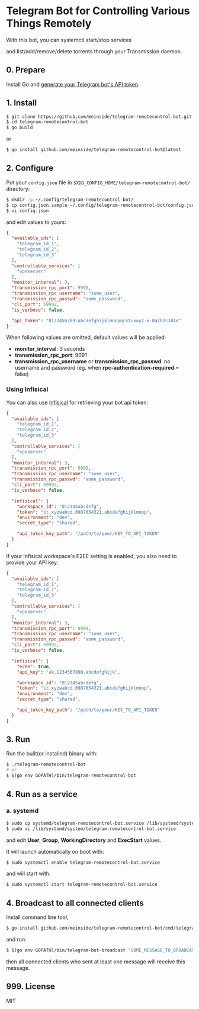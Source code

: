 # Telegram Bot for Controlling Various Things Remotely

With this bot, you can systemctl start/stop services

and list/add/remove/delete torrents through your Transmission daemon.

## 0. Prepare

Install Go and [generate your Telegram bot's API token](https://telegram.me/BotFather).

## 1. Install

```bash
$ git clone https://github.com/meinside/telegram-remotecontrol-bot.git
$ cd telegram-remotecontrol-bot
$ go build
```

or

```bash
$ go install github.com/meinside/telegram-remotecontrol-bot@latest
```

## 2. Configure

Put your `config.json` file in `$XDG_CONFIG_HOME/telegram-remotecontrol-bot/` directory:

```bash
$ mkdir -p ~/.config/telegram-remotecontrol-bot/
$ cp config.json.sample ~/.config/telegram-remotecontrol-bot/config.json
$ vi config.json
```

and edit values to yours:

```json
{
  "available_ids": [
    "telegram_id_1",
    "telegram_id_2",
    "telegram_id_3"
  ],
  "controllable_services": [
    "vpnserver"
  ],
  "monitor_interval": 3,
  "transmission_rpc_port": 9999,
  "transmission_rpc_username": "some_user",
  "transmission_rpc_passwd": "some_password",
  "cli_port": 59992,
  "is_verbose": false,

  "api_token": "0123456789:abcdefghijklmnopqrstuvwyz-x-0a1b2c3d4e"
}
```

When following values are omitted, default values will be applied:

* **monitor_interval**: 3 seconds
* **transmission_rpc_port**: 9091
* **transmission_rpc_username** or **transmission_rpc_passwd**: no username and password (eg. when **rpc-authentication-required** = false)

### Using Infisical

You can also use [Infisical](https://infisical.com/) for retrieving your bot api token:

```json
{
  "available_ids": [
    "telegram_id_1",
    "telegram_id_2",
    "telegram_id_3"
  ],
  "controllable_services": [
    "vpnserver"
  ],
  "monitor_interval": 3,
  "transmission_rpc_port": 9999,
  "transmission_rpc_username": "some_user",
  "transmission_rpc_passwd": "some_password",
  "cli_port": 59992,
  "is_verbose": false,

  "infisical": {
    "workspace_id": "012345abcdefg",
    "token": "st.xyzwabcd.0987654321.abcdefghijklmnop",
    "environment": "dev",
    "secret_type": "shared",

    "api_token_key_path": "/path/to/your/KEY_TO_API_TOKEN"
  }
}
```

If your Infisical workspace's E2EE setting is enabled, you also need to provide your API key:

```json
{
  "available_ids": [
    "telegram_id_1",
    "telegram_id_2",
    "telegram_id_3"
  ],
  "controllable_services": [
    "vpnserver"
  ],
  "monitor_interval": 3,
  "transmission_rpc_port": 9999,
  "transmission_rpc_username": "some_user",
  "transmission_rpc_passwd": "some_password",
  "cli_port": 59992,
  "is_verbose": false,

  "infisical": {
    "e2ee": true,
    "api_key": "ak.1234567890.abcdefghijk",

    "workspace_id": "012345abcdefg",
    "token": "st.xyzwabcd.0987654321.abcdefghijklmnop",
    "environment": "dev",
    "secret_type": "shared",

    "api_token_key_path": "/path/to/your/KEY_TO_API_TOKEN"
  }
}
```

## 3. Run

Run the built(or installed) binary with:

```bash
$ ./telegram-remotecontrol-bot
# or
$ $(go env GOPATH)/bin/telegram-remotecontrol-bot

```

## 4. Run as a service

### a. systemd

```bash
$ sudo cp systemd/telegram-remotecontrol-bot.service /lib/systemd/system/
$ sudo vi /lib/systemd/system/telegram-remotecontrol-bot.service
```

and edit **User**, **Group**, **WorkingDirectory** and **ExecStart** values.

It will launch automatically on boot with:

```bash
$ sudo systemctl enable telegram-remotecontrol-bot.service
```

and will start with:

```bash
$ sudo systemctl start telegram-remotecontrol-bot.service
```

## 4. Broadcast to all connected clients

Install command line tool,

```bash
$ go install github.com/meinside/telegram-remotecontrol-bot/cmd/telegram-bot-broadcast@latest
```

and run:

```bash
$ $(go env GOPATH)/bin/telegram-bot-broadcast "SOME_MESSAGE_TO_BROADCAST"
```

then all connected clients who sent at least one message will receive this message.

## 999. License

MIT

